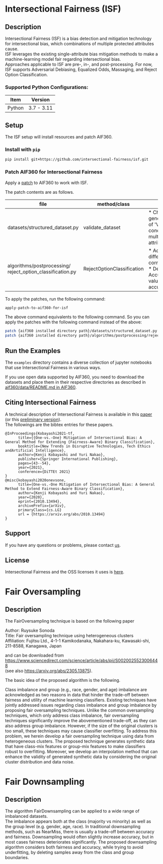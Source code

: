 # Intersectional Fairness (ISF)

## Description
Intersectional Fairness (ISF) is a bias detection and mitigation technology for intersectional bias, which combinations of multiple protected attributes cause.  
ISF leverages the existing single-attribute bias mitigation methods to make a machine-learning model fair regarding intersectional bias.  
Approaches applicable to ISF are pre-, in-, and post-processing. For now, ISF supports Adversarial Debiasing, Equalized Odds, Massaging, and Reject Option Classification.

### Supported Python Configurations:

| Item      | Version |
| ------- | -------------- |
| Python  | 3.7 - 3.11|


## Setup
The ISF setup will install resources and patch AIF360.

### Install with `pip`
```bash
pip install git+https://github.com/intersectional-fairness/isf.git
```

### Patch AIF360 for Intersectional Fairness  
Apply a [patch](https://github.com/intersectional-fairness/isf/tree/main/patches) to AIF360 to work with ISF.

The patch contents are as follows.

| file    | method/class | fixes |
| ------- | -------------- | -------------- |
| datasets/structured_dataset.py | validate_dataset | * Changed the generating condition of 'Value Error' condition to support multiple protected attributes |
| algorithms/postprocessing/<br/>reject_option_classification.py | RejectOptionClassification | * Added "F1 difference" to corresponding metric<br/>* Defined "Balanced Accuracy" as default value for accuracy_metric_name |

To apply the patches, run the following command:

```bash
apply-patch-to-aif360-for-isf
```

The above command equivalents to the following command. So you can apply the patches with the following command instead of the above:

```bash
patch {aif360 installed directory path}/datasets/structured_dataset.py structured_dataset.patch
patch {aif360 installed directory path}/algorithms/postprocessing/reject_option_classification.py reject_option_classification.patch
```

## Run the Examples
The `examples` directory contains a diverse collection of jupyter notebooks that use Intersectional Fairness in various ways.  

If you use open data supported by AIF360, you need to download the datasets and place them in their respective directories as described in [aif360/data/README.md in AIF360](https://github.com/Trusted-AI/AIF360/blob/master/aif360/data/README.md).

## Citing Intersectional Fairness
A technical description of Intersectional Fairness is available in this [paper](https://link.springer.com/chapter/10.1007/978-3-030-87687-6_5) (or this [preliminary version](https://arxiv.org/abs/2010.13494)).  
The followings are the bibtex entries for these papers.  

```
@InProceedings{Kobayashi2021-tf,
      title={{One-vs.-One} Mitigation of Intersectional Bias: A General Method for Extending {Fairness-Aware} Binary Classification},
      booktitle={New Trends in Disruptive Technologies, Tech Ethics andArtificial Intelligence},
      author={Kenji Kobayashi and Yuri Nakao},
      publisher={Springer International Publishing},
      pages={43--54},
      year={2021},
      conference={DiTTEt 2021}
}
@misc{kobayashi2020onevsone,
      title={One-vs.-One Mitigation of Intersectional Bias: A General Method to Extend Fairness-Aware Binary Classification},
      author={Kenji Kobayashi and Yuri Nakao},
      year={2020},
      eprint={2010.13494},
      archivePrefix={arXiv},
      primaryClass={cs.LG}
      url = {https://arxiv.org/abs/2010.13494}
}
```

## Support
If you have any questions or problems, please contact [us](MAINTAINERS.md).

## License
Intersectional Fairness and the OSS licenses it uses is [here](LICENSE).

# Fair Oversampling

## Description
The FairOversampling technique is based on the following paper

Author: Ruysuke Sonoda<br>
Title: Fair oversampling technique using heterogeneous clusters<br>
Affiliation: Fujitsu Ltd., 4-1-1 Kamikodanaka, Nakahara-ku, Kawasaki-shi, 211-8588, Kanagawa, Japan

and can be downloaded from<br>
https://www.sciencedirect.com/science/article/abs/pii/S0020025523006448<br>
(see also https://arxiv.org/abs/2305.13875).


The basic idea of the proposed algorithm is the following.

Class imbalance and group (e.g., race, gender, and age) imbalance are acknowledged
as two reasons in data that hinder the trade-off between fairness and utility
of machine learning classifiers. Existing techniques have jointly addressed
issues regarding class imbalance and group imbalance by proposing fair oversampling
techniques. Unlike the common oversampling techniques, which only
address class imbalance, fair oversampling techniques significantly improve the
abovementioned trade-off, as they can also address group imbalance. However,
if the size of the original clusters is too small, these techniques may cause classifier
overfitting. To address this problem, we herein develop a fair oversampling
technique using data from heterogeneous clusters. The proposed technique generates
synthetic data that have class-mix features or group-mix features to make
classifiers robust to overfitting. Moreover, we develop an interpolation method
that can enhance the validity of generated synthetic data by considering the
original cluster distribution and data noise.

# Fair Downsampling

## Description
The algorithm FairDownsampling can be applied to a wide range of imbalanced datasets.  
The imbalance appears both at the class (majority vs minority) as well as the group level 
(e.g. gender, age, race).  In traditional downsampling methods, such as NearMiss, there is 
usually a trade-off between accuracy and fairness. Downsampling would often slightly increase 
accuracy, but in most cases fairness deteriorates significantly. The proposed downsampling 
algorithm considers both fairness and accuracy, while trying to avoid underfitting, by deleting 
samples away from the class and group boundaries.
